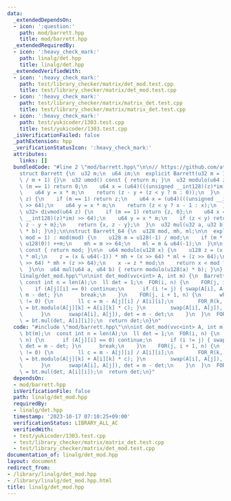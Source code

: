 ```yaml
---
data:
  _extendedDependsOn:
  - icon: ':question:'
    path: mod/barrett.hpp
    title: mod/barrett.hpp
  _extendedRequiredBy:
  - icon: ':heavy_check_mark:'
    path: linalg/det.hpp
    title: linalg/det.hpp
  _extendedVerifiedWith:
  - icon: ':heavy_check_mark:'
    path: test/library_checker/matrix/det_mod.test.cpp
    title: test/library_checker/matrix/det_mod.test.cpp
  - icon: ':heavy_check_mark:'
    path: test/library_checker/matrix/matrix_det.test.cpp
    title: test/library_checker/matrix/matrix_det.test.cpp
  - icon: ':heavy_check_mark:'
    path: test/yukicoder/1303.test.cpp
    title: test/yukicoder/1303.test.cpp
  _isVerificationFailed: false
  _pathExtension: hpp
  _verificationStatusIcon: ':heavy_check_mark:'
  attributes:
    links: []
  bundledCode: "#line 2 \"mod/barrett.hpp\"\n\n// https://github.com/atcoder/ac-library/blob/master/atcoder/internal_math.hpp\n\
    struct Barrett {\n  u32 m;\n  u64 im;\n  explicit Barrett(u32 m = 1) : m(m), im(u64(-1)\
    \ / m + 1) {}\n  u32 umod() const { return m; }\n  u32 modulo(u64 z) {\n    if\
    \ (m == 1) return 0;\n    u64 x = (u64)(((unsigned __int128)(z)*im) >> 64);\n\
    \    u64 y = x * m;\n    return (z - y + (z < y ? m : 0));\n  }\n  u64 floor(u64\
    \ z) {\n    if (m == 1) return z;\n    u64 x = (u64)(((unsigned __int128)(z)*im)\
    \ >> 64);\n    u64 y = x * m;\n    return (z < y ? x - 1 : x);\n  }\n  pair<u64,\
    \ u32> divmod(u64 z) {\n    if (m == 1) return {z, 0};\n    u64 x = (u64)(((unsigned\
    \ __int128)(z)*im) >> 64);\n    u64 y = x * m;\n    if (z < y) return {x - 1,\
    \ z - y + m};\n    return {x, z - y};\n  }\n  u32 mul(u32 a, u32 b) { return modulo(u64(a)\
    \ * b); }\n};\n\nstruct Barrett_64 {\n  u128 mod, mh, ml;\n\n  explicit Barrett_64(u64\
    \ mod = 1) : mod(mod) {\n    u128 m = u128(-1) / mod;\n    if (m * mod + mod ==\
    \ u128(0)) ++m;\n    mh = m >> 64;\n    ml = m & u64(-1);\n  }\n\n  u64 umod()\
    \ const { return mod; }\n\n  u64 modulo(u128 x) {\n    u128 z = (x & u64(-1))\
    \ * ml;\n    z = (x & u64(-1)) * mh + (x >> 64) * ml + (z >> 64);\n    z = (x\
    \ >> 64) * mh + (z >> 64);\n    x -= z * mod;\n    return x < mod ? x : x - mod;\n\
    \  }\n\n  u64 mul(u64 a, u64 b) { return modulo(u128(a) * b); }\n};\n#line 2 \"\
    linalg/det_mod.hpp\"\n\nint det_mod(vvc<int> A, int m) {\n  Barrett bt(m);\n \
    \ const int n = len(A);\n  ll det = 1;\n  FOR(i, n) {\n    FOR(j, i, n) {\n  \
    \    if (A[j][i] == 0) continue;\n      if (i != j) { swap(A[i], A[j]), det =\
    \ m - det; }\n      break;\n    }\n    FOR(j, i + 1, n) {\n      while (A[i][i]\
    \ != 0) {\n        ll c = m - A[j][i] / A[i][i];\n        FOR_R(k, i, n) { A[j][k]\
    \ = bt.modulo(A[j][k] + A[i][k] * c); }\n        swap(A[i], A[j]), det = m - det;\n\
    \      }\n      swap(A[i], A[j]), det = m - det;\n    }\n  }\n  FOR(i, n) det\
    \ = bt.mul(det, A[i][i]);\n  return det;\n}\n"
  code: "#include \"mod/barrett.hpp\"\n\nint det_mod(vvc<int> A, int m) {\n  Barrett\
    \ bt(m);\n  const int n = len(A);\n  ll det = 1;\n  FOR(i, n) {\n    FOR(j, i,\
    \ n) {\n      if (A[j][i] == 0) continue;\n      if (i != j) { swap(A[i], A[j]),\
    \ det = m - det; }\n      break;\n    }\n    FOR(j, i + 1, n) {\n      while (A[i][i]\
    \ != 0) {\n        ll c = m - A[j][i] / A[i][i];\n        FOR_R(k, i, n) { A[j][k]\
    \ = bt.modulo(A[j][k] + A[i][k] * c); }\n        swap(A[i], A[j]), det = m - det;\n\
    \      }\n      swap(A[i], A[j]), det = m - det;\n    }\n  }\n  FOR(i, n) det\
    \ = bt.mul(det, A[i][i]);\n  return det;\n}"
  dependsOn:
  - mod/barrett.hpp
  isVerificationFile: false
  path: linalg/det_mod.hpp
  requiredBy:
  - linalg/det.hpp
  timestamp: '2023-10-17 07:10:25+09:00'
  verificationStatus: LIBRARY_ALL_AC
  verifiedWith:
  - test/yukicoder/1303.test.cpp
  - test/library_checker/matrix/matrix_det.test.cpp
  - test/library_checker/matrix/det_mod.test.cpp
documentation_of: linalg/det_mod.hpp
layout: document
redirect_from:
- /library/linalg/det_mod.hpp
- /library/linalg/det_mod.hpp.html
title: linalg/det_mod.hpp
---
```


